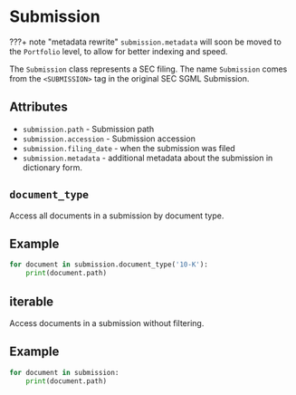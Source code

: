 # Submission

???+ note "metadata rewrite"
    `submission.metadata` will soon be moved to the `Portfolio` level, to allow for better indexing and speed.


The `Submission` class represents a SEC filing. The name `Submission` comes from the `<SUBMISSION>` tag in the original SEC SGML Submission.

## Attributes
* `submission.path` - Submission path
* `submission.accession` - Submission accession
* `submission.filing_date` - when the submission was filed
* `submission.metadata` - additional metadata about the submission in dictionary form.

## `document_type`

Access all documents in a submission by document type.

## Example
```python
for document in submission.document_type('10-K'):
    print(document.path)
```

## iterable

Access documents in a submission without filtering.

## Example
```python
for document in submission:
    print(document.path)
```
